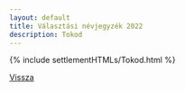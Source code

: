 ```yaml
---
layout: default
title: Választási névjegyzék 2022
description: Tokod
---
```


{% include settlementHTMLs/Tokod.html %}

[Vissza](../)